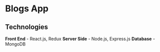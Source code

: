 # Blogs App

## Technologies
**Front End** - React.js, Redux
**Server Side** - Node.js, Express.js
**Database** - MongoDB

